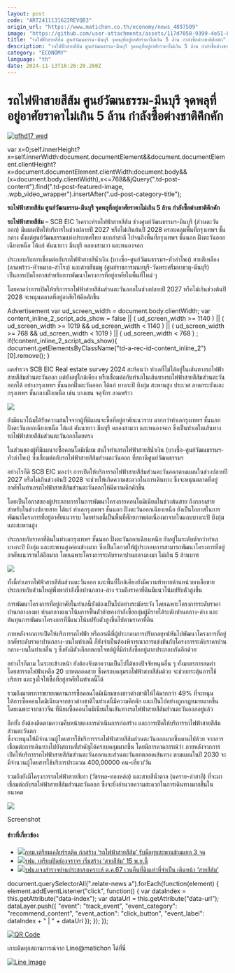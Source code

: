 ```yaml
---
layout: post
code: "ART2411131622REVQB3"
origin_url: "https://www.matichon.co.th/economy/news_4897509"
image: "https://github.com/user-attachments/assets/117d7058-9399-4e51-8545-eb7ddb9f29f3"
title: "รถไฟฟ้าสายสีส้ม ศูนย์วัฒนธรรม-มีนบุรี จุดพลุที่อยู่อาศัยราคาไม่เกิน 5 ล้าน กำลังซื้อต่างชาติคึกคัก"
description: "รถไฟฟ้าสายสีส้ม ศูนย์วัฒนธรรม-มีนบุรี จุดพลุที่อยู่อาศัยราคาไม่เกิน 5 ล้าน กำลังซื้อต่างชาติคึกคัก"
category: "ECONOMY"
language: "th"
date: 2024-11-13T16:26:20.280Z
---
```


# รถไฟฟ้าสายสีส้ม ศูนย์วัฒนธรรม-มีนบุรี จุดพลุที่อยู่อาศัยราคาไม่เกิน 5 ล้าน กำลังซื้อต่างชาติคึกคัก

[![](https://www.matichon.co.th/wp-content/uploads/2024/11/gfhd17-wed.jpg "gfhd17 wed")](https://www.matichon.co.th/wp-content/uploads/2024/11/gfhd17-wed.jpg)

var x=0;self.innerHeight?x=self.innerWidth:document.documentElement&&document.documentElement.clientHeight?x=document.documentElement.clientWidth:document.body&&(x=document.body.clientWidth),x<=768&&jQuery(".td-post-content").find(".td-post-featured-image, .wpb\_video\_wrapper").insertAfter(".ud-post-category-title");

**รถไฟฟ้าสายสีส้ม ศูนย์วัฒนธรรม-มีนบุรี จุดพลุที่อยู่อาศัยราคาไม่เกิน 5 ล้าน กำลังซื้อต่างชาติคึกคัก**

**รถไฟฟ้าสายสีส้ม** – SCB EIC วิเคราะห์รถไฟฟ้าสายสีส้ม ช่วงศูนย์วัฒนธรรมฯ-มีนบุรี (ส่วนตะวันออก) มีแผนเปิดให้บริการในช่วงปลายปี 2027 หรือไม่เกินต้นปี 2028 ครอบคลุมพื้นที่กรุงเทพฯ ชั้นกลาง ตั้งแต่ศูนย์วัฒนธรรมแห่งประเทศไทย แยกลำสาลี ไปจนถึงพื้นที่กรุงเทพฯ ชั้นนอก ฝั่งตะวันออกเฉียงเหนือ ได้แก่ คันนายาว มีนบุรี คลองสามวา และหนองจอก

ประกอบกับการเชื่อมต่อกับรถไฟฟ้าสายสีน้ำเงิน (บางซื่อ-ศูนย์วัฒนธรรมฯ-หัวลำโพง) สายสีเหลือง (ลาดพร้าว-หัวหมาก-สำโรง) และสายสีชมพู (ศูนย์ราชการนนทบุรี-วัดพระศรีมหาธาตุ-มีนบุรี) เป็นการเปิดโอกาสสำหรับการพัฒนาโครงการที่อยู่อาศัยในพื้นที่ใหม่ ๆ

โดยคาดว่าการเปิดให้บริการรถไฟฟ้าสายสีส้มส่วนตะวันออกในช่วงปลายปี 2027 หรือไม่เกินช่วงต้นปี 2028 จะหนุนตลาดที่อยู่อาศัยให้คึกคักขึ้น

Advertisement var ud\_screen\_width = document.body.clientWidth; var content\_inline\_2\_script\_ads\_show = false || ( ud\_screen\_width >= 1140 ) || ( ud\_screen\_width >= 1019 && ud\_screen\_width < 1140 ) || ( ud\_screen\_width >= 768 && ud\_screen\_width < 1019 ) || ( ud\_screen\_width < 768 ) ; if(!content\_inline\_2\_script\_ads\_show){ document.getElementsByClassName("td-a-rec-id-content\_inline\_2")\[0\].remove(); }

ผลสำรวจ SCB EIC Real estate survey 2024 สะท้อนว่า ทำเลที่ไม่ได้อยู่ในเส้นทางรถไฟฟ้าสายสีส้มส่วนตะวันออก แต่ยังอยู่ใกล้เคียง หรือเชื่อมต่อกับทำเลในเส้นทางรถไฟฟ้าสายสีส้มส่วนตะวันออกได้ อย่างกรุงเทพฯ ชั้นนอกฝั่งตะวันออก ได้แก่ บางกะปิ บึงกุ่ม สะพานสูง ประเวศ ลาดกระบังและกรุงเทพฯ ชั้นกลางฝั่งเหนือ เช่น บางเขน จตุจักร ลาดพร้าว

![](https://www.matichon.co.th/wp-content/uploads/2024/11/3D0A2B67-DFEA-449B-B5EC-4C78357FACEC.jpg)

ยังมีแนวโน้มได้รับความสนใจจากผู้ที่มีแผนจะซื้อที่อยู่อาศัยแนวราบ มากกว่าทำเลกรุงเทพฯ ชั้นนอก ฝั่งตะวันออกเฉียงเหนือ ได้แก่ คันนายาว มีนบุรี คลองสามวา และหนองจอก ซึ่งเป็นทำเลในเส้นทางรถไฟฟ้าสายสีส้มส่วนตะวันออกโดยตรง

ในส่วนของผู้ที่มีแผนจะซื้อคอนโดมิเนียม สนใจทำเลรถไฟฟ้าสายสีน้ำเงิน (บางซื่อ-ศูนย์วัฒนธรรมฯ-หัวลำโพง) ซึ่งเชื่อมต่อกับรถไฟฟ้าสายสีส้มส่วนตะวันออก ที่สถานีศูนย์วัฒนธรรมฯ

อย่างไรก็ดี SCB EIC มองว่า การเปิดให้บริการรถไฟฟ้าสายสีส้มส่วนตะวันออกตามแผนในช่วงปลายปี 2027 หรือไม่เกินช่วงต้นปี 2028 จะช่วยให้เกิดความสะดวกในการเดินทาง ซึ่งจะหนุนตลาดที่อยู่อาศัยในทำเลรถไฟฟ้าสายสีส้มส่วนตะวันออกให้มีความคึกคักขึ้น

โดยเป็นโอกาสของผู้ประกอบการในการพัฒนาโครงการคอนโดมิเนียมในช่วงต้นสาย ถึงกลางสาย สำหรับในช่วงปลายสาย ได้แก่ ทำเลกรุงเทพฯ ชั้นนอก ฝั่งตะวันออกเฉียงเหนือ ยังเป็นโอกาสในการพัฒนาโครงการที่อยู่อาศัยแนวราบ โดยทำเลนี้เป็นพื้นที่ศักยภาพต่อเนื่องมาจากในแถบบางกะปิ บึงกุ่ม และสะพานสูง

ประกอบกับราคาที่ดินในทำเลกรุงเทพฯ ชั้นนอก ฝั่งตะวันออกเฉียงเหนือ ยังอยู่ในระดับต่ำกว่าทำเลบางกะปิ บึงกุ่ม และสะพานสูงค่อนข้างมาก ซึ่งเป็นโอกาสให้ผู้ประกอบการสามารถพัฒนาโครงการที่อยู่อาศัยแนวราบได้อีกมาก โดยเฉพาะโครงการระดับราคาปานกลางลงมา ไม่เกิน 5 ล้านบาท

![](https://www.matichon.co.th/wp-content/uploads/2024/11/951BA4A9-6472-4424-8AF1-F931AF104A5B.jpg)

ทั้งนี้ทำเลรถไฟฟ้าสายสีส้มส่วนตะวันออก และพื้นที่ใกล้เคียงยังมีความท้าทายด้านหน่วยเหลือขาย ประกอบกับส่วนใหญ่พึ่งพากำลังซื้อปานกลาง-ล่าง รวมถึงราคาที่ดินมีแนวโน้มปรับตัวสูงขึ้น

การพัฒนาโครงการที่อยู่อาศัยในทำเลนี้ยังต้องเป็นไปอย่างระมัดระวัง โดยเฉพาะโครงการระดับราคาปานกลางลงมา ท่ามกลางแนวโน้มการฟื้นตัวช้าของกำลังซื้อกลุ่มผู้มีรายได้ระดับปานกลาง-ล่าง และต้นทุนการพัฒนาโครงการที่มีแนวโน้มปรับตัวสูงขึ้นไปตามราคาที่ดิน

ภายหลังจากการเปิดให้บริการรถไฟฟ้า หรือกรณีที่ผู้ประกอบการปรับกลยุทธ์หันไปพัฒนาโครงการที่อยู่อาศัยระดับราคาปานกลาง-บนในทำเลนี้ ก็ยังจำเป็นต้องพิจารณาการแข่งขันกับโครงการระดับราคาปานกลาง-บนในทำเลอื่น ๆ ซึ่งยังมีตัวเลือกตอบโจทย์ผู้ที่มีกำลังซื้ออยู่มากประกอบกันอีกด้วย

อย่างไรก็ตาม ในระยะข้างหน้า ยังต้องจับตาความเป็นไปได้ของปัจจัยหนุนอื่น ๆ ทั้งมาตรการลดค่าโดยสารรถไฟฟ้าเหลือ 20 บาทตลอดสาย ซึ่งครอบคลุมรถไฟฟ้าสายสีส้มด้วย จะช่วยกระตุ้นการใช้บริการ และจูงใจให้ซื้อที่อยู่อาศัยในทำเลนี้ได้

รวมถึงมาตรการขยายเพดานการซื้อคอนโดมิเนียมของชาวต่างชาติให้ได้มากกว่า 49% ที่จะหนุนให้การซื้อคอนโดมิเนียมจากชาวต่างชาติในทำเลนี้มีความคึกคัก และเป็นไปอย่างถูกกฎหมายมากขึ้น โดยเฉพาะจากชาวจีน ที่นิยมซื้อคอนโดมิเนียมในเส้นทางรถไฟฟ้าสายสีส้มส่วนตะวันออกอยู่แล้ว

อีกทั้ง ยังต้องติดตามความคืบหน้าของการดำเนินการก่อสร้าง และการเปิดให้บริการรถไฟฟ้าสายสีส้มส่วนตะวันตก  
ซึ่งจะหนุนให้มีจำนวนผู้โดยสารใช้บริการรรถไฟฟ้าสายสีส้มส่วนตะวันออกมากขึ้นตามไปด้วย จากการเชื่อมต่อการเดินทางไปยังสถานที่สำคัญได้ครอบคลุมมากขึ้น โดยมีการคาดการณ์ว่า ภายหลังจากการเปิดให้บริการรถไฟฟ้าสายสีส้มส่วนตะวันออกและส่วนตะวันตกตลอดเส้นทาง ตามแผนในปี 2030 จะมีจำนวนผู้โดยสารใช้บริการประมาณ 400,00000 คน-เที่ยว/วัน

รวมถึงยังมีโครงการรถไฟฟ้าสายสีเทา (วัชรพล-ทองหล่อ) และสายสีน้ำตาล (แคราย-ลำสาลี) ที่จะมาเชื่อมต่อกับรถไฟฟ้าสายสีส้มส่วนตะวันออก ซึ่งจะยิ่งอำนวยความสะดวกในการเดินทางมากขึ้นในอนาคต

![](https://www.matichon.co.th/wp-content/uploads/2024/11/CA5F3033-EB19-4126-A6BF-F6EE520D425B.jpg)

Screenshot

#### ข่าวที่เกี่ยวข้อง

*   [![](https://www.matichon.co.th/wp-content/uploads/2024/11/555555.jpg)กทม.เตรียมเคลียร์รถติด ก่อสร้าง ‘รถไฟฟ้าสายสีส้ม’ รับมือทุบสะพานข้ามแยก 3 จุด](https://www.matichon.co.th/local/quality-life/news_4897016)
*   [![](https://www.matichon.co.th/wp-content/uploads/2024/11/319916-1.jpg)รฟม. เตรียมปิดช่องจราจร เริ่มสร้าง ‘สายสีส้ม’ 15 พ.ย.นี้](https://www.matichon.co.th/economy/news_4877987)
*   [![](https://www.matichon.co.th/wp-content/uploads/2024/08/แจงแผนเวนคืน-สายสีส้ม.jpg)รฟม.แจงสำรวจย่านประชาสงเคราะห์ ต.ค.67 เวนคืนที่ดินเท่าที่จำเป็น เดินหน้า ‘สายสีส้ม’](https://www.matichon.co.th/economy/news_4739236)

document.querySelectorAll(".relate-news a").forEach(function(element) { element.addEventListener("click", function() { var dataIndex = this.getAttribute("data-index"); var dataUrl = this.getAttribute("data-url"); dataLayer.push({ "event": "track\_event", "event\_category": "recommend\_content", "event\_action": "click\_button", "event\_label": dataIndex + " | " + dataUrl }); }); });

[![QR Code](https://www.matichon.co.th/wp-content/uploads/2023/07/wob1371z.jpg)](https://lin.ee/ht0nDxX)

เกาะติดทุกสถานการณ์จาก Line@matichon ได้ที่นี่

[![Line Image](https://www.matichon.co.th/wp-content/uploads/2023/07/th.png)](https://lin.ee/ht0nDxX)